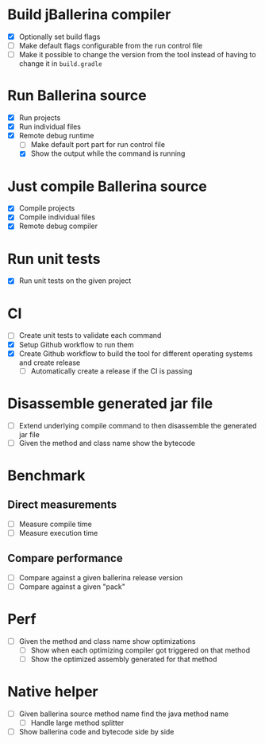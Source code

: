 # Build jBallerina compiler
+ [x] Optionally set build flags
+ [ ] Make default flags configurable from the run control file
+ [ ] Make it possible to change the version from the tool instead of having to change it in `build.gradle`

# Run Ballerina source
+ [x] Run projects
+ [x] Run individual files
+ [x] Remote debug runtime
    + [ ] Make default port part for run control file
    + [x] Show the output while the command is running

# Just compile Ballerina source
+ [x] Compile projects
+ [x] Compile individual files
+ [x] Remote debug compiler

# Run unit tests
+ [x] Run unit tests on the given project

# CI
+ [ ] Create unit tests to validate each command
+ [x] Setup Github workflow to run them
+ [x] Create Github workflow to build the tool for different operating systems and create release
    + [ ] Automatically create a release if the CI is passing

# Disassemble generated jar file
+ [ ] Extend underlying compile command to then disassemble the generated jar file
+ [ ] Given the method and class name show the bytecode

# Benchmark
## Direct measurements
+ [ ] Measure compile time
+ [ ] Measure execution time

## Compare performance
+ [ ] Compare against a given ballerina release version
+ [ ] Compare against a given "pack"

# Perf
+ [ ] Given the method and class name show optimizations
    + [ ] Show when each optimizing compiler got triggered on that method
    + [ ] Show the optimized assembly generated for that method

# Native helper
+ [ ] Given ballerina source method name find the java method name
    + [ ] Handle large method splitter
+ [ ] Show ballerina code and bytecode side by side
